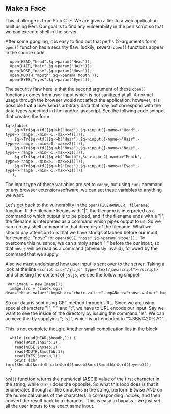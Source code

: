 ## Make a Face
This challenge is from Pico CTF. We are given a link to a web application built using Perl. Our goal is to find any vulnerability in the perl script so that we can execute shell in the server. 

After some googling, it is easy to find out that perl's (2-arguments form) ```open()``` function has a security flaw: luckily, several ```open()``` functions appear in the source code. 
```
  open(HEAD,"head".$q->param('Head'));
  open(HAIR,"hair".$q->param('Hair'));
  open(NOSE,"nose".$q->param('Nose'));
  open(MOUTH,"mouth".$q->param('Mouth'));
  open(EYES,"eyes".$q->param('Eyes'));
```

The security flaw here is that the second argument of these ```open()``` functions comes from user input which is not sanitized at all. A normal usage through the browser would not affect the application; however, it is possible that a user sends arbitrary data that may not correspond with the data types specified in html and/or javascript. See the follwing code snippet that creates the form

```
$q->table(
    $q->Tr($q->td([$q->b("Head"),$q->input({-name=>"Head",-type=>'range',-min=>1,-max=>4})])),
    $q->Tr($q->td([$q->b("Hair"),$q->input({-name=>"Hair",-type=>'range',-min=>0,-max=>2})])),
    $q->Tr($q->td([$q->b("Nose"),$q->input({-name=>"Nose",-type=>'range',-min=>1,-max=>3})])),
    $q->Tr($q->td([$q->b("Mouth"),$q->input({-name=>"Mouth",-type=>'range',-min=>1,-max=>3})])),
    $q->Tr($q->td([$q->b("Eyes"),$q->input({-name=>"Eyes",-type=>'range',-min=>1,-max=>3})]))
   ),
```
The input type of these variables are set to ```range```, but using ```curl``` command or any browser extension/software, we can set these variables to anything we want. 

Let's get back to the vulnerablity in the ```open(FILEHANDLER, filename)``` function. If the filename begins with "|", the filename is interpreted as a command to which output is to be piped, and if the filename ends with a "|", the filename is interpreted as a command which pipes output to us. So we can run any shell command in that directory of the filename. What we should pay attension to is that we have strings attached before our input, for example, "nose" for ```open(NOSE,"nose".$q->param('Nose'));```. To overcome this nuisance, we can simply attach ";" before the our input, so that ```nose;``` will be read as a command (obviously invalid), followed by the command that we supply. 

Also we must understand how user input is sent over to the server. Taking a look at the line ```<script src="/js.js" type="text/javascript"></script>``` and checking the content of ```js.js```, we see the following snippet. 
```
 var image = new Image();
  image.src = "index.cgi?Head="+head.value+".bmp&Hair="+hair.value+".bmp&Nose="+nose.value+".bmp&Mouth="+mouth.value+".bmp&Eyes="+eyes.value+".bmp";
```
So our data is sent using GET method through URL. Since we are using special characters "|", " " and ";", we have to URL encode our input. Say we want to see the inside of the directory by issuing the command "ls". We can achieve this by supplying "; ls |", which is url-encoded to "%3Bls%20%7C". 

This is not complete though. Another small complication lies in the block
```
  while (read(HEAD,$headb,1)) {
    read(HAIR,$hairb,1);
    read(NOSE,$noseb,1);
    read(MOUTH,$mouthb,1);
    read(EYES,$eyesb,1);
    print (chr (ord($headb)&ord($hairb)&ord($noseb)&ord($mouthb)&ord($eyesb)));
  }
```

```ord()``` function returns the numerical (ASCII) value of the first character in the string, while ```chr()``` does the opposite. So what this loop does is that it enumerates through all the chracters in the string, perform Bitwise AND on the numerical values of the characters in corresponding indices, and then convert the result back to a character. This is easy to bypass - we just set all the user inputs to the exact same input.  

```
```
```
```
